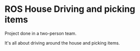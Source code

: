 # ROS House Driving and picking items

Project done in a two-person team.

It's all about driving around the house and picking items.
